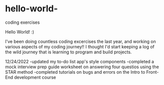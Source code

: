 # hello-world-
coding exercises 

Hello World! :)

I've been doing countless coding excercises the last year, and working on various aspects of my coding journey!! I thought I'd start keeping a log of the wild journey that is learning to program and build projects. 


12/24/2022
-updated my to-do list app's style components
-completed a mock interview prep guide worksheet on answering four questios using the STAR method
-completed tutorials on bugs and errors on the Intro to Front-End development course



